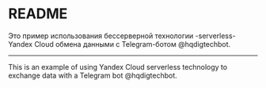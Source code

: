 # README

Это пример использования бессерверной технологии -serverless- Yandex Cloud обмена данными с Telegram-ботом @hqdigtechbot.

---

This is an example of using Yandex Cloud serverless technology to exchange data with a Telegram bot @hqdigtechbot.
